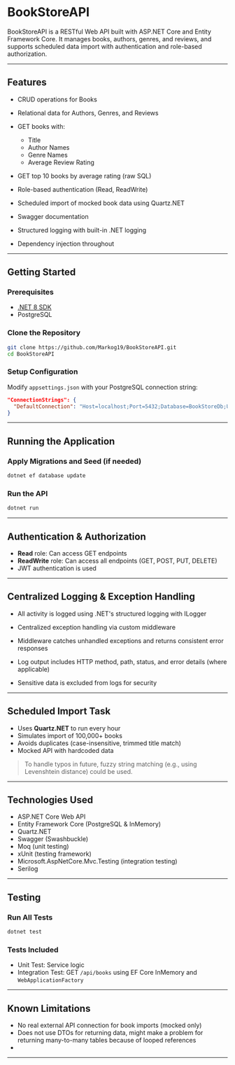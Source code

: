 ﻿# BookStoreAPI

BookStoreAPI is a RESTful Web API built with ASP.NET Core and Entity Framework Core. It manages books, authors, genres, and reviews, and supports scheduled data import with authentication and role-based authorization.

---

## Features

* CRUD operations for Books
* Relational data for Authors, Genres, and Reviews
* GET books with:

  * Title
  * Author Names
  * Genre Names
  * Average Review Rating
* GET top 10 books by average rating (raw SQL)
* Role-based authentication (Read, ReadWrite)
* Scheduled import of mocked book data using Quartz.NET
* Swagger documentation
* Structured logging with built-in .NET logging
* Dependency injection throughout

---

##  Getting Started

### Prerequisites

* [.NET 8 SDK](https://dotnet.microsoft.com/en-us/download/dotnet/8.0)
* PostgreSQL 

### Clone the Repository

```bash
git clone https://github.com/Markog19/BookStoreAPI.git
cd BookStoreAPI
```

### Setup Configuration

Modify `appsettings.json` with your PostgreSQL connection string:

```json
"ConnectionStrings": {
  "DefaultConnection": "Host=localhost;Port=5432;Database=BookStoreDb;Username=youruser;Password=yourpassword"
}
```

---

## Running the Application

### Apply Migrations and Seed (if needed)

```bash
dotnet ef database update
```

### Run the API

```bash
dotnet run
```
---

## Authentication & Authorization

* **Read** role: Can access GET endpoints
* **ReadWrite** role: Can access all endpoints (GET, POST, PUT, DELETE)
* JWT authentication is used

---
## Centralized Logging & Exception Handling

* All activity is logged using .NET's structured logging with ILogger

* Centralized exception handling via custom middleware

* Middleware catches unhandled exceptions and returns consistent error responses

* Log output includes HTTP method, path, status, and error details (where applicable)

* Sensitive data is excluded from logs for security

---
## Scheduled Import Task

* Uses **Quartz.NET** to run every hour
* Simulates import of 100,000+ books
* Avoids duplicates (case-insensitive, trimmed title match)
* Mocked API with hardcoded data

> To handle typos in future, fuzzy string matching (e.g., using Levenshtein distance) could be used.

---

## Technologies Used

* ASP.NET Core Web API
* Entity Framework Core (PostgreSQL & InMemory)
* Quartz.NET
* Swagger (Swashbuckle)
* Moq (unit testing)
* xUnit (testing framework)
* Microsoft.AspNetCore.Mvc.Testing (integration testing)
* Serilog

---

##  Testing

### Run All Tests

```bash
dotnet test
```

### Tests Included

* Unit Test: Service logic 
* Integration Test: GET `/api/books` using EF Core InMemory and `WebApplicationFactory`

---

##  Known Limitations

* No real external API connection for book imports (mocked only)
* Does not use DTOs for returning data, might make a problem for returning many-to-many tables because of looped references
* 
---

